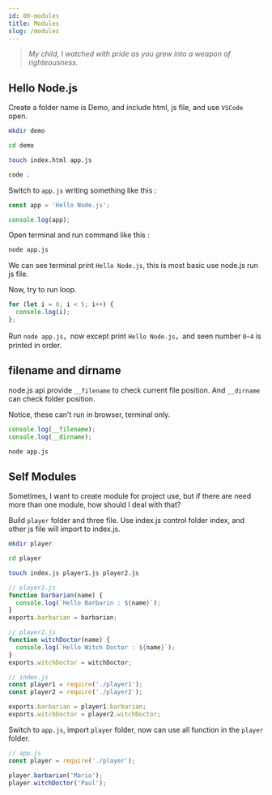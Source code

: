 ```yaml
---
id: 00-modules
title: Modules
slug: /modules
---
```


> _My child, I watched with pride as you grew into a weapon of righteousness._

## Hello Node.js

Create a folder name is Demo, and include html, js file, and use `VSCode` open.

```bash
mkdir demo

cd demo

touch index.html app.js

code .
```

Switch to `app.js` writing something like this :

```javascript
const app = 'Hello Node.js';

console.log(app);
```

Open terminal and run command like this :

```bash
node app.js
```

We can see terminal print `Hello Node.js`, this is most basic use node.js run js file.

Now, try to run loop.

```javascript
for (let i = 0; i < 5; i++) {
  console.log(i);
};
```

Run `node app.js`，now except print `Hello Node.js`，and seen number `0~4` is printed in order.

## filename and dirname

node.js api provide `__filename` to check current file position. And `__dirname` can check folder position.

Notice, these can't run in browser, terminal only.

```javascript
console.log(__filename);
console.log(__dirname);
```

```bash
node app.js
```

## Self Modules

Sometimes, I want to create module for project use, but if there are need more than one module, how should I deal with that?

Build `player` folder and three file. Use index.js control folder index, and other js file will import to index.js.

```bash
mkdir player

cd player

touch index.js player1.js player2.js
```

```javascript
// player1.js
function barbarian(name) {
  console.log(`Hello Barbarin : ${name}`);
}
exports.barbarian = barbarian;

// player2.js
function witchDoctor(name) {
  console.log(`Hello Witch Doctor : ${name}`);
}
exports.witchDoctor = witchDoctor;

// index.js
const player1 = require('./player1');
const player2 = require('./player2');

exports.barbarian = player1.barbarian;
exports.witchDoctor = player2.witchDoctor;
```

Switch to `app.js`, import `player` folder, now can use all function in the `player` folder.

```javascript
// app.js
const player = require('./player');

player.barbarian('Mario');
player.witchDoctor('Paul');
```
